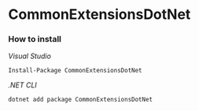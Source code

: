 <h1>CommonExtensionsDotNet</h1>

### How to install

*Visual Studio*

    Install-Package CommonExtensionsDotNet

*.NET CLI*

    dotnet add package CommonExtensionsDotNet